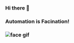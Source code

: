 ### Hi there 👋
### Automation is Facination!
### ![face gif](https://github.com/Abo-hmeed/Abo-hmeed/assets/114250600/33dd36ce-1654-465e-944a-369c82cca729)

<!--
**Abo-hmeed/Abo-hmeed** is a ✨ _special_ ✨ repository because its `README.md` (this file) appears on your GitHub profile.

Here are some ideas to get you started:

- 🔭 I’m currently working on ...
- 🌱 I’m currently learning ...
- 👯 I’m looking to collaborate on ...
- 🤔 I’m looking for help with ...
- 💬 Ask me about ...
- 📫 How to reach me: ...
- 😄 Pronouns: ...
- ⚡ Fun fact: ...
-->
